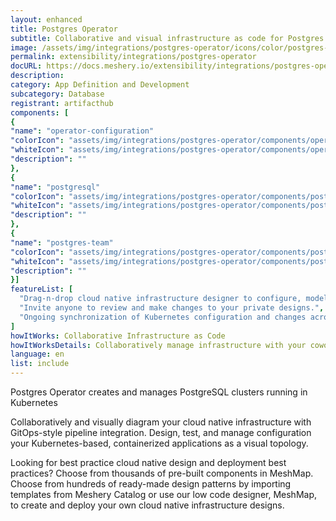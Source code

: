 ```yaml
---
layout: enhanced
title: Postgres Operator
subtitle: Collaborative and visual infrastructure as code for Postgres Operator
image: /assets/img/integrations/postgres-operator/icons/color/postgres-operator-color.svg
permalink: extensibility/integrations/postgres-operator
docURL: https://docs.meshery.io/extensibility/integrations/postgres-operator
description: 
category: App Definition and Development
subcategory: Database
registrant: artifacthub
components: [
{
"name": "operator-configuration"
"colorIcon": "assets/img/integrations/postgres-operator/components/operator-configuration/icons/color/operator-configuration-color.svg"
"whiteIcon": "assets/img/integrations/postgres-operator/components/operator-configuration/icons/white/operator-configuration-white.svg"
"description": ""
},
{
"name": "postgresql"
"colorIcon": "assets/img/integrations/postgres-operator/components/postgresql/icons/color/postgresql-color.svg"
"whiteIcon": "assets/img/integrations/postgres-operator/components/postgresql/icons/white/postgresql-white.svg"
"description": ""
},
{
"name": "postgres-team"
"colorIcon": "assets/img/integrations/postgres-operator/components/postgres-team/icons/color/postgres-team-color.svg"
"whiteIcon": "assets/img/integrations/postgres-operator/components/postgres-team/icons/white/postgres-team-white.svg"
"description": ""
}]
featureList: [
  "Drag-n-drop cloud native infrastructure designer to configure, model, and deploy your workloads.",
  "Invite anyone to review and make changes to your private designs.",
  "Ongoing synchronization of Kubernetes configuration and changes across any number of clusters."
]
howItWorks: Collaborative Infrastructure as Code
howItWorksDetails: Collaboratively manage infrastructure with your coworkers synchronously sharing the same designs.
language: en
list: include
---
```

<p>
Postgres Operator creates and manages PostgreSQL clusters running in Kubernetes
</p>
<p>
    Collaboratively and visually diagram your cloud native infrastructure with GitOps-style pipeline integration. Design, test, and manage configuration your Kubernetes-based, containerized applications as a visual topology.
</p>
<p>
    Looking for best practice cloud native design and deployment best practices? Choose from thousands of pre-built components in MeshMap. Choose from hundreds of ready-made design patterns by importing templates from Meshery Catalog or use our low code designer, MeshMap, to create and deploy your own cloud native infrastructure designs.
</p>

